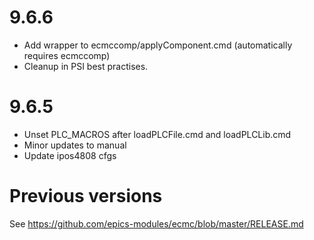 # 9.6.6
* Add wrapper to ecmccomp/applyComponent.cmd (automatically requires ecmccomp)
* Cleanup in PSI best practises.

# 9.6.5
* Unset PLC_MACROS after loadPLCFile.cmd and loadPLCLib.cmd
* Minor updates to manual
* Update ipos4808 cfgs

# Previous versions
See https://github.com/epics-modules/ecmc/blob/master/RELEASE.md
